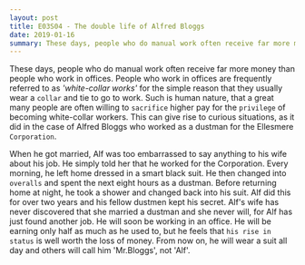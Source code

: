 ```yaml
---
layout: post
title: E03S04 - The double life of Alfred Bloggs
date: 2019-01-16
summary: These days, people who do manual work often receive far more money than people who work in offices. 
---
```


  These days, people who do manual work often receive far more money than people who work in offices. People who work in offices are frequently referred to as *'white-collar works'* for the simple reason that they usually wear a `collar` and tie to go to work. Such is human nature, that a great many people are often willing to `sacrifice` higher pay for the `privilege` of becoming white-collar workers. This can give rise to curious situations, as it did in the case of Alfred Bloggs who worked as a dustman for the Ellesmere `Corporation`.

  When he got married, Alf was too embarrassed to say anything to his wife about his job. He simply told her that he worked for the Corporation. Every morning, he left home dressed in a smart black suit. He then changed into `overalls` and spent the next eight hours as a dustman. Before returning home at night, he took a shower and changed back into his suit. Alf did this for over two years and his fellow dustmen kept his secret. Alf's wife has never discovered that she married a dustman and she never will, for Alf has just found another job. He will soon be working in an office. He will be earning only half as much as he used to, but he feels that `his rise in status` is well worth the loss of money. From now on, he will wear a suit all day and others will call him 'Mr.Bloggs', not 'Alf'.
